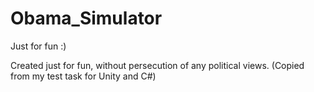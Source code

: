 # Obama_Simulator
Just for fun :)


Created just for fun, without persecution of any political views.
(Copied from my test task for Unity and C#)
